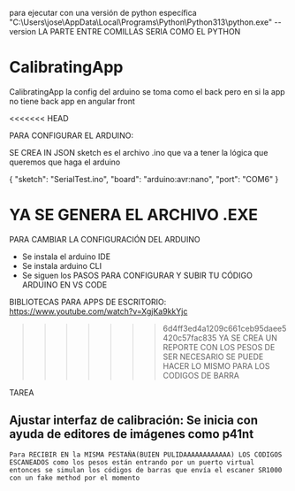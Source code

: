 para ejecutar con una versión de python específica
"C:\Users\jose\AppData\Local\Programs\Python\Python313\python.exe" --version
LA PARTE ENTRE COMILLAS SERIA COMO EL PYTHON


# CalibratingApp

CalibratingApp
la config del arduino se toma como el back pero en si la app no tiene back
app en angular front 

<<<<<<< HEAD


PARA CONFIGURAR EL ARDUINO:

SE CREA IN JSON
sketch es el archivo .ino que va a tener la lógica que queremos que haga el arduino

{
    "sketch": "SerialTest.ino",
    "board": "arduino:avr:nano",
    "port": "COM6"
}

YA SE GENERA EL ARCHIVO .EXE
=======
PARA CAMBIAR LA CONFIGURACIÓN DEL ARDUINO
- Se instala el arduino IDE
- Se instala arduino CLI
- Se siguen los PASOS PARA CONFIGURAR Y SUBIR TU CÓDIGO ARDUINO EN VS CODE


BIBLIOTECAS PARA APPS DE ESCRITORIO:
https://www.youtube.com/watch?v=XgjKa9kkYjc
>>>>>>> 6d4ff3ed4a1209c661ceb95daee5420c57fac835
YA SE CREA UN REPORTE CON LOS PESOS DE SER NECESARIO SE PUEDE HACER LO MISMO PARA LOS CODIGOS DE BARRA

TAREA 

Ajustar interfaz de calibración: Se inicia con ayuda de editores de imágenes como p41nt
- 
    Para RECIBIR EN la MISMA PESTAÑA(BUIEN PULIDAAAAAAAAAAAA) LOS CODIGOS ESCANEADOS como los pesos están entrando por un puerto virtual entonces se simulan los códigos de barras que envía el escaner SR1000 con un fake method por el momento


    
